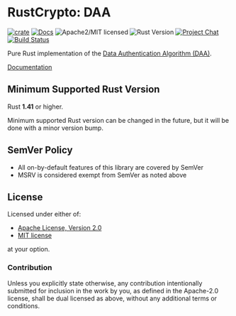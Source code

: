 # RustCrypto: DAA

[![crate][crate-image]][crate-link]
[![Docs][docs-image]][docs-link]
![Apache2/MIT licensed][license-image]
![Rust Version][rustc-image]
[![Project Chat][chat-image]][chat-link]
[![Build Status][build-image]][build-link]

Pure Rust implementation of the [Data Authentication Algorithm (DAA)][1].

[Documentation][docs-link]

## Minimum Supported Rust Version

Rust **1.41** or higher.

Minimum supported Rust version can be changed in the future, but it will be
done with a minor version bump.

## SemVer Policy

- All on-by-default features of this library are covered by SemVer
- MSRV is considered exempt from SemVer as noted above

## License

Licensed under either of:

 * [Apache License, Version 2.0](http://www.apache.org/licenses/LICENSE-2.0)
 * [MIT license](http://opensource.org/licenses/MIT)

at your option.

### Contribution

Unless you explicitly state otherwise, any contribution intentionally submitted
for inclusion in the work by you, as defined in the Apache-2.0 license, shall be
dual licensed as above, without any additional terms or conditions.

[//]: # (badges)

[crate-image]: https://img.shields.io/crates/v/daa.svg
[crate-link]: https://crates.io/crates/daa
[docs-image]: https://docs.rs/daa/badge.svg
[docs-link]: https://docs.rs/daa/
[license-image]: https://img.shields.io/badge/license-Apache2.0/MIT-blue.svg
[rustc-image]: https://img.shields.io/badge/rustc-1.41+-blue.svg
[chat-image]: https://img.shields.io/badge/zulip-join_chat-blue.svg
[chat-link]: https://rustcrypto.zulipchat.com/#narrow/stream/260044-MACs
[build-image]: https://github.com/RustCrypto/MACs/workflows/daa/badge.svg?branch=master&event=push
[build-link]: https://github.com/RustCrypto/MACs/actions?query=workflow%3Adaa

[//]: # (general links)

[1]: https://en.wikipedia.org/wiki/Data_Authentication_Algorithm
